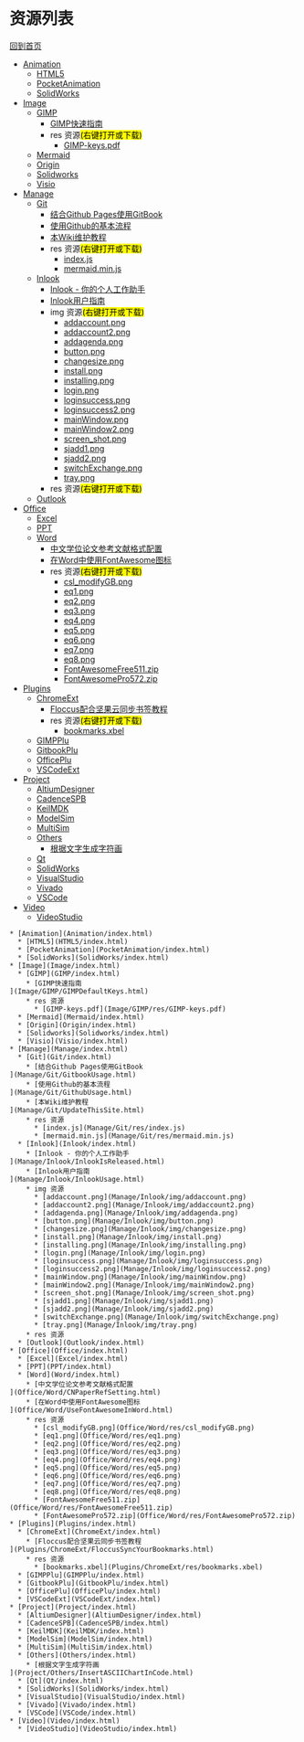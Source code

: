 
# 资源列表

[回到首页](https://charleechan.github.io/MyWiki)

* [Animation](Animation/index.html)
  * [HTML5](HTML5/index.html)
  * [PocketAnimation](PocketAnimation/index.html)
  * [SolidWorks](SolidWorks/index.html)
* [Image](Image/index.html)
  * [GIMP](GIMP/index.html)
    * [GIMP快速指南
](Image/GIMP/GIMPDefaultKeys.html)
    * res 资源<mark>(右键打开或下载)</mark>
      * [GIMP-keys.pdf](Image/GIMP/res/GIMP-keys.pdf)
  * [Mermaid](Mermaid/index.html)
  * [Origin](Origin/index.html)
  * [Solidworks](Solidworks/index.html)
  * [Visio](Visio/index.html)
* [Manage](Manage/index.html)
  * [Git](Git/index.html)
    * [结合Github Pages使用GitBook
](Manage/Git/GitbookUsage.html)
    * [使用Github的基本流程
](Manage/Git/GithubUsage.html)
    * [本Wiki维护教程
](Manage/Git/UpdateThisSite.html)
    * res 资源<mark>(右键打开或下载)</mark>
      * [index.js](Manage/Git/res/index.js)
      * [mermaid.min.js](Manage/Git/res/mermaid.min.js)
  * [Inlook](Inlook/index.html)
    * [Inlook - 你的个人工作助手
](Manage/Inlook/InlookIsReleased.html)
    * [Inlook用户指南
](Manage/Inlook/InlookUsage.html)
    * img 资源<mark>(右键打开或下载)</mark>
      * [addaccount.png](Manage/Inlook/img/addaccount.png)
      * [addaccount2.png](Manage/Inlook/img/addaccount2.png)
      * [addagenda.png](Manage/Inlook/img/addagenda.png)
      * [button.png](Manage/Inlook/img/button.png)
      * [changesize.png](Manage/Inlook/img/changesize.png)
      * [install.png](Manage/Inlook/img/install.png)
      * [installing.png](Manage/Inlook/img/installing.png)
      * [login.png](Manage/Inlook/img/login.png)
      * [loginsuccess.png](Manage/Inlook/img/loginsuccess.png)
      * [loginsuccess2.png](Manage/Inlook/img/loginsuccess2.png)
      * [mainWindow.png](Manage/Inlook/img/mainWindow.png)
      * [mainWindow2.png](Manage/Inlook/img/mainWindow2.png)
      * [screen_shot.png](Manage/Inlook/img/screen_shot.png)
      * [sjadd1.png](Manage/Inlook/img/sjadd1.png)
      * [sjadd2.png](Manage/Inlook/img/sjadd2.png)
      * [switchExchange.png](Manage/Inlook/img/switchExchange.png)
      * [tray.png](Manage/Inlook/img/tray.png)
    * res 资源<mark>(右键打开或下载)</mark>
  * [Outlook](Outlook/index.html)
* [Office](Office/index.html)
  * [Excel](Excel/index.html)
  * [PPT](PPT/index.html)
  * [Word](Word/index.html)
    * [中文学位论文参考文献格式配置
](Office/Word/CNPaperRefSetting.html)
    * [在Word中使用FontAwesome图标
](Office/Word/UseFontAwesomeInWord.html)
    * res 资源<mark>(右键打开或下载)</mark>
      * [csl_modifyGB.png](Office/Word/res/csl_modifyGB.png)
      * [eq1.png](Office/Word/res/eq1.png)
      * [eq2.png](Office/Word/res/eq2.png)
      * [eq3.png](Office/Word/res/eq3.png)
      * [eq4.png](Office/Word/res/eq4.png)
      * [eq5.png](Office/Word/res/eq5.png)
      * [eq6.png](Office/Word/res/eq6.png)
      * [eq7.png](Office/Word/res/eq7.png)
      * [eq8.png](Office/Word/res/eq8.png)
      * [FontAwesomeFree511.zip](Office/Word/res/FontAwesomeFree511.zip)
      * [FontAwesomePro572.zip](Office/Word/res/FontAwesomePro572.zip)
* [Plugins](Plugins/index.html)
  * [ChromeExt](ChromeExt/index.html)
    * [Floccus配合坚果云同步书签教程
](Plugins/ChromeExt/FloccusSyncYourBookmarks.html)
    * res 资源<mark>(右键打开或下载)</mark>
      * [bookmarks.xbel](Plugins/ChromeExt/res/bookmarks.xbel)
  * [GIMPPlu](GIMPPlu/index.html)
  * [GitbookPlu](GitbookPlu/index.html)
  * [OfficePlu](OfficePlu/index.html)
  * [VSCodeExt](VSCodeExt/index.html)
* [Project](Project/index.html)
  * [AltiumDesigner](AltiumDesigner/index.html)
  * [CadenceSPB](CadenceSPB/index.html)
  * [KeilMDK](KeilMDK/index.html)
  * [ModelSim](ModelSim/index.html)
  * [MultiSim](MultiSim/index.html)
  * [Others](Others/index.html)
    * [根据文字生成字符画
](Project/Others/InsertASCIIChartInCode.html)
  * [Qt](Qt/index.html)
  * [SolidWorks](SolidWorks/index.html)
  * [VisualStudio](VisualStudio/index.html)
  * [Vivado](Vivado/index.html)
  * [VSCode](VSCode/index.html)
* [Video](Video/index.html)
  * [VideoStudio](VideoStudio/index.html)


```mind:height=300,title=内容概要,color
* [Animation](Animation/index.html)
  * [HTML5](HTML5/index.html)
  * [PocketAnimation](PocketAnimation/index.html)
  * [SolidWorks](SolidWorks/index.html)
* [Image](Image/index.html)
  * [GIMP](GIMP/index.html)
    * [GIMP快速指南
](Image/GIMP/GIMPDefaultKeys.html)
    * res 资源
      * [GIMP-keys.pdf](Image/GIMP/res/GIMP-keys.pdf)
  * [Mermaid](Mermaid/index.html)
  * [Origin](Origin/index.html)
  * [Solidworks](Solidworks/index.html)
  * [Visio](Visio/index.html)
* [Manage](Manage/index.html)
  * [Git](Git/index.html)
    * [结合Github Pages使用GitBook
](Manage/Git/GitbookUsage.html)
    * [使用Github的基本流程
](Manage/Git/GithubUsage.html)
    * [本Wiki维护教程
](Manage/Git/UpdateThisSite.html)
    * res 资源
      * [index.js](Manage/Git/res/index.js)
      * [mermaid.min.js](Manage/Git/res/mermaid.min.js)
  * [Inlook](Inlook/index.html)
    * [Inlook - 你的个人工作助手
](Manage/Inlook/InlookIsReleased.html)
    * [Inlook用户指南
](Manage/Inlook/InlookUsage.html)
    * img 资源
      * [addaccount.png](Manage/Inlook/img/addaccount.png)
      * [addaccount2.png](Manage/Inlook/img/addaccount2.png)
      * [addagenda.png](Manage/Inlook/img/addagenda.png)
      * [button.png](Manage/Inlook/img/button.png)
      * [changesize.png](Manage/Inlook/img/changesize.png)
      * [install.png](Manage/Inlook/img/install.png)
      * [installing.png](Manage/Inlook/img/installing.png)
      * [login.png](Manage/Inlook/img/login.png)
      * [loginsuccess.png](Manage/Inlook/img/loginsuccess.png)
      * [loginsuccess2.png](Manage/Inlook/img/loginsuccess2.png)
      * [mainWindow.png](Manage/Inlook/img/mainWindow.png)
      * [mainWindow2.png](Manage/Inlook/img/mainWindow2.png)
      * [screen_shot.png](Manage/Inlook/img/screen_shot.png)
      * [sjadd1.png](Manage/Inlook/img/sjadd1.png)
      * [sjadd2.png](Manage/Inlook/img/sjadd2.png)
      * [switchExchange.png](Manage/Inlook/img/switchExchange.png)
      * [tray.png](Manage/Inlook/img/tray.png)
    * res 资源
  * [Outlook](Outlook/index.html)
* [Office](Office/index.html)
  * [Excel](Excel/index.html)
  * [PPT](PPT/index.html)
  * [Word](Word/index.html)
    * [中文学位论文参考文献格式配置
](Office/Word/CNPaperRefSetting.html)
    * [在Word中使用FontAwesome图标
](Office/Word/UseFontAwesomeInWord.html)
    * res 资源
      * [csl_modifyGB.png](Office/Word/res/csl_modifyGB.png)
      * [eq1.png](Office/Word/res/eq1.png)
      * [eq2.png](Office/Word/res/eq2.png)
      * [eq3.png](Office/Word/res/eq3.png)
      * [eq4.png](Office/Word/res/eq4.png)
      * [eq5.png](Office/Word/res/eq5.png)
      * [eq6.png](Office/Word/res/eq6.png)
      * [eq7.png](Office/Word/res/eq7.png)
      * [eq8.png](Office/Word/res/eq8.png)
      * [FontAwesomeFree511.zip](Office/Word/res/FontAwesomeFree511.zip)
      * [FontAwesomePro572.zip](Office/Word/res/FontAwesomePro572.zip)
* [Plugins](Plugins/index.html)
  * [ChromeExt](ChromeExt/index.html)
    * [Floccus配合坚果云同步书签教程
](Plugins/ChromeExt/FloccusSyncYourBookmarks.html)
    * res 资源
      * [bookmarks.xbel](Plugins/ChromeExt/res/bookmarks.xbel)
  * [GIMPPlu](GIMPPlu/index.html)
  * [GitbookPlu](GitbookPlu/index.html)
  * [OfficePlu](OfficePlu/index.html)
  * [VSCodeExt](VSCodeExt/index.html)
* [Project](Project/index.html)
  * [AltiumDesigner](AltiumDesigner/index.html)
  * [CadenceSPB](CadenceSPB/index.html)
  * [KeilMDK](KeilMDK/index.html)
  * [ModelSim](ModelSim/index.html)
  * [MultiSim](MultiSim/index.html)
  * [Others](Others/index.html)
    * [根据文字生成字符画
](Project/Others/InsertASCIIChartInCode.html)
  * [Qt](Qt/index.html)
  * [SolidWorks](SolidWorks/index.html)
  * [VisualStudio](VisualStudio/index.html)
  * [Vivado](Vivado/index.html)
  * [VSCode](VSCode/index.html)
* [Video](Video/index.html)
  * [VideoStudio](VideoStudio/index.html)
```
